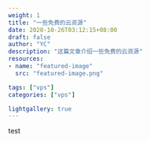 ```yaml
---
weight: 1
title: "一些免费的云资源"
date: 2020-10-26T03:12:15+08:00
draft: false
author: "YC"
description: "这篇文章介绍一些免费的云资源"
resources:
- name: "featured-image"
  src: "featured-image.png"

tags: ["vps"]
categories: ["vps"]

lightgallery: true
---
```


test

